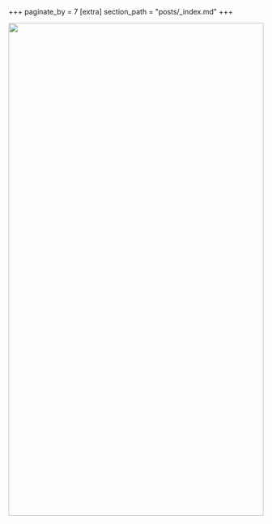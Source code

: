 +++
paginate_by = 7
[extra]
section_path = "posts/_index.md"
+++

<p align="center">
<img src=/research_images/genomics.png width="100%" height="50%" /> 
</p>
